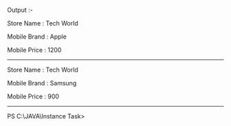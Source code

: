 Output :-

Store Name : Tech World

Mobile Brand : Apple

Mobile Price : 1200

-----------------------------

Store Name : Tech World

Mobile Brand : Samsung

Mobile Price : 900

-----------------------------
PS C:\JAVA\Instance Task> 

